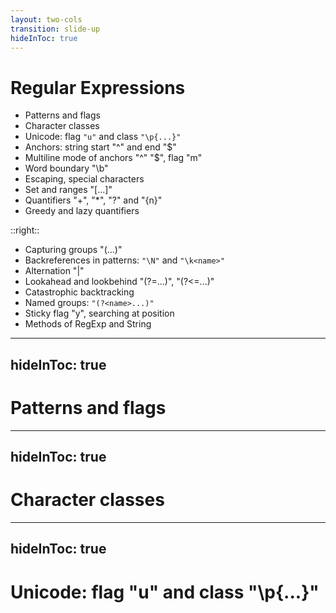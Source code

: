 ```yaml
---
layout: two-cols
transition: slide-up
hideInToc: true
---
```


# Regular Expressions

<div mt-2 />

- Patterns and flags
- Character classes
- Unicode: flag `"u"` and class `"\p{...}"`
- Anchors: string start "^" and end "$"
- Multiline mode of anchors "^" "$", flag "m"
- Word boundary "\b"
- Escaping, special characters
- Set and ranges "[...]"
- Quantifiers "+", "\*", "?" and "{n}"
- Greedy and lazy quantifiers

::right::

<div mt-15 />

- Capturing groups "(...)"
- Backreferences in patterns: `"\N"` and `"\k<name>"`
- Alternation "|"
- Lookahead and lookbehind "(?=...)", "(?<=...)"
- Catastrophic backtracking
- Named groups: `"(?<name>...)"`
- Sticky flag "y", searching at position
- Methods of RegExp and String

---
hideInToc: true
---

# Patterns and flags

---
hideInToc: true
---

# Character classes

---
hideInToc: true
---

# Unicode: flag "u" and class "\p{...}"
